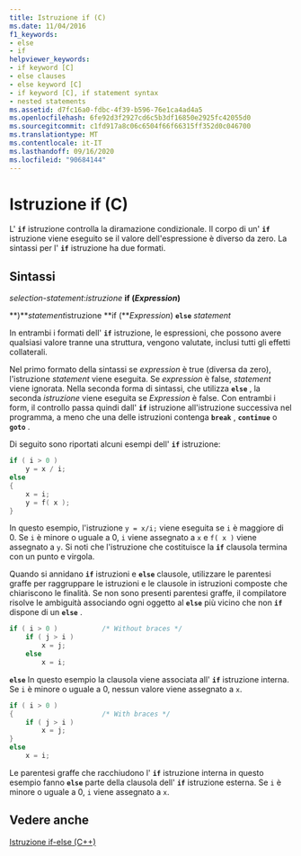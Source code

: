 ```yaml
---
title: Istruzione if (C)
ms.date: 11/04/2016
f1_keywords:
- else
- if
helpviewer_keywords:
- if keyword [C]
- else clauses
- else keyword [C]
- if keyword [C], if statement syntax
- nested statements
ms.assetid: d7fc16a0-fdbc-4f39-b596-76e1ca4ad4a5
ms.openlocfilehash: 6fe92d3f2927cd6c5b3df16850e2925fc42055d0
ms.sourcegitcommit: c1fd917a8c06c6504f66f66315ff352d0c046700
ms.translationtype: MT
ms.contentlocale: it-IT
ms.lasthandoff: 09/16/2020
ms.locfileid: "90684144"
---
```

# <a name="if-statement-c"></a>Istruzione if (C)

L' **`if`** istruzione controlla la diramazione condizionale. Il corpo di un' **`if`** istruzione viene eseguito se il valore dell'espressione è diverso da zero. La sintassi per l' **`if`** istruzione ha due formati.

## <a name="syntax"></a>Sintassi

*selection-statement*:*istruzione* **if (***Expression***)**      

**)***statement*istruzione **if (***Expression*) **`else`** *statement*          

In entrambi i formati dell' **`if`** istruzione, le espressioni, che possono avere qualsiasi valore tranne una struttura, vengono valutate, inclusi tutti gli effetti collaterali.

Nel primo formato della sintassi se *expression* è true (diversa da zero), l'istruzione *statement* viene eseguita. Se *expression* è false, *statement* viene ignorata. Nella seconda forma di sintassi, che utilizza **`else`** , la seconda *istruzione* viene eseguita se *Expression* è false. Con entrambi i form, il controllo passa quindi dall' **`if`** istruzione all'istruzione successiva nel programma, a meno che una delle istruzioni contenga **`break`** , **`continue`** o **`goto`** .

Di seguito sono riportati alcuni esempi dell' **`if`** istruzione:

```C
if ( i > 0 )
    y = x / i;
else
{
    x = i;
    y = f( x );
}
```

In questo esempio, l'istruzione `y = x/i;` viene eseguita se `i` è maggiore di 0. Se `i` è minore o uguale a 0, `i` viene assegnato a `x` e `f( x )` viene assegnato a `y`. Si noti che l'istruzione che costituisce la **`if`** clausola termina con un punto e virgola.

Quando si annidano **`if`** istruzioni e **`else`** clausole, utilizzare le parentesi graffe per raggruppare le istruzioni e le clausole in istruzioni composte che chiariscono le finalità. Se non sono presenti parentesi graffe, il compilatore risolve le ambiguità associando ogni oggetto al **`else`** più vicino che non **`if`** dispone di un **`else`** .

```C
if ( i > 0 )           /* Without braces */
    if ( j > i )
        x = j;
    else
        x = i;
```

**`else`** In questo esempio la clausola viene associata all' **`if`** istruzione interna. Se `i` è minore o uguale a 0, nessun valore viene assegnato a `x`.

```C
if ( i > 0 )
{                      /* With braces */
    if ( j > i )
        x = j;
}
else
    x = i;
```

Le parentesi graffe che racchiudono l' **`if`** istruzione interna in questo esempio fanno **`else`** parte della clausola dell' **`if`** istruzione esterna. Se `i` è minore o uguale a 0, `i` viene assegnato a `x`.

## <a name="see-also"></a>Vedere anche

[Istruzione if-else (C++)](../cpp/if-else-statement-cpp.md)
